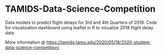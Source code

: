 # TAMIDS-Data-Science-Competition
Data models to predict flight delays for 3rd and 4th Quarters of 2019.  Code for visualization dashboard using leaflet in R to visualize 2018 flight delay data

More information @ https://tamids.tamu.edu/2020/05/18/2020-student-data-science-competition/
